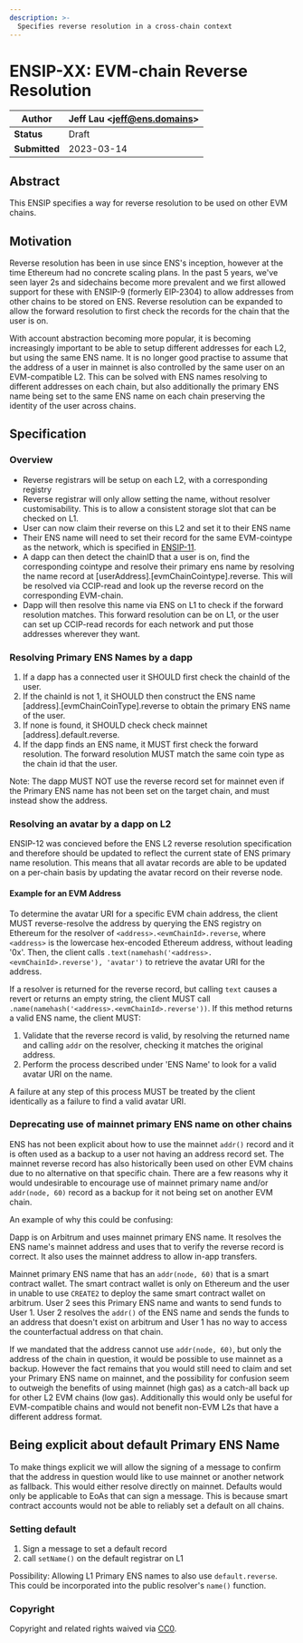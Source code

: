 ```yaml
---
description: >-
  Specifies reverse resolution in a cross-chain context
---
```


# ENSIP-XX: EVM-chain Reverse Resolution

| **Author**    | Jeff Lau \<jeff@ens.domains> |
| ------------- | ---------------------------- |
| **Status**    | Draft                        |
| **Submitted** | 2023-03-14                   |

## Abstract

This ENSIP specifies a way for reverse resolution to be used on other EVM chains.

## Motivation

Reverse resolution has been in use since ENS's inception, however at the time Ethereum had no concrete scaling plans. In the past 5 years, we've seen layer 2s and sidechains become more prevalent and we first allowed support for these with ENSIP-9 (formerly EIP-2304) to allow addresses from other chains to be stored on ENS. Reverse resolution can be expanded to allow the forward resolution to first check the records for the chain that the user is on.

With account abstraction becoming more popular, it is becoming increasingly important to be able to setup different addresses for each L2, but using the same ENS name. It is no longer good practise to assume that the address of a user in mainnet is also controlled by the same user on an EVM-compatible L2. This can be solved with ENS names resolving to different addresses on each chain, but also additionally the primary ENS name being set to the same ENS name on each chain preserving the identity of the user across chains.

## Specification

### Overview

* Reverse registrars will be setup on each L2, with a corresponding registry
* Reverse registrar will only allow setting the name, without resolver customisability. This is to allow a consistent storage slot that can be checked on L1.
* User can now claim their reverse on this L2 and set it to their ENS name
* Their ENS name will need to set their record for the same EVM-cointype as the network, which is specified in [ENSIP-11](https://docs.ens.domains/ens-improvement-proposals/ensip-9-multichain-address-resolution).
* A dapp can then detect the chainID that a user is on, find the corresponding cointype and resolve their primary ens name by resolving the name record at [userAddress].[evmChainCointype].reverse. This will be resolved via CCIP-read and look up the reverse record on the corresponding EVM-chain.
* Dapp will then resolve this name via ENS on L1 to check if the forward resolution matches. This forward resolution can be on L1, or the user can set up CCIP-read records for each network and put those addresses wherever they want.

### Resolving Primary ENS Names by a dapp

1) If a dapp has a connected user it SHOULD first check the chainId of the user.
2) If the chainId is not 1, it SHOULD then construct the ENS name [address].[evmChainCoinType].reverse to obtain the primary ENS name of the user. 
3) If none is found, it SHOULD check check mainnet [address].default.reverse.
4) If the dapp finds an ENS name, it MUST first check the forward resolution. The forward resolution MUST match the same coin type as the chain id that the user.

Note: The dapp MUST NOT use the reverse record set for mainnet even if the Primary ENS name has not been set on the target chain, and must instead show the address.

### Resolving an avatar by a dapp on L2

ENSIP-12 was concieved before the ENS L2 reverse resolution specification and therefore should be updated to reflect the current state of ENS primary name resolution. This means that all avatar records are able to be updated on a per-chain basis by updating the avatar record on their reverse node.

#### Example for an EVM Address

To determine the avatar URI for a specific EVM chain address, the client MUST reverse-resolve the address by querying the ENS registry on Ethereum for the resolver of `<address>.<evmChainId>.reverse`, where `<address>` is the lowercase hex-encoded Ethereum address, without leading '0x'. Then, the client calls `.text(namehash('<address>.<evmChainId>.reverse'), 'avatar')` to retrieve the avatar URI for the address.

If a resolver is returned for the reverse record, but calling `text` causes a revert or returns an empty string, the client MUST call `.name(namehash('<address>.<evmChainId>.reverse'))`. If this method returns a valid ENS name, the client MUST:

1. Validate that the reverse record is valid, by resolving the returned name and calling `addr` on the resolver, checking it matches the original <chaiId> address.
2. Perform the process described under 'ENS Name' to look for a valid avatar URI on the name.

A failure at any step of this process MUST be treated by the client identically as a failure to find a valid avatar URI.

### Deprecating use of mainnet primary ENS name on other chains

ENS has not been explicit about how to use the mainnet `addr()` record and it is often used as a backup to a user not having an address record set. The mainnet reverse record has also historically been used on other EVM chains due to no alternative on that specific chain. There are a few reasons why it would undesirable to encourage use of mainnet primary name and/or `addr(node, 60)` record as a backup for it not being set on another EVM chain.

An example of why this could be confusing:

Dapp is on Arbitrum and uses mainnet primary ENS name. It resolves the ENS name's mainnet address and uses that to verify the reverse record is correct. It also uses the mainnet address to allow in-app transfers.

Mainnet primary ENS name that has an `addr(node, 60)` that is a smart contract wallet. The smart contract wallet is only on Ethereum and the user in unable to use `CREATE2` to deploy the same smart contract wallet on arbitrum. User 2 sees this Primary ENS name and wants to send funds to User 1. User 2 resolves the `addr()` of the ENS name and sends the funds to an address that doesn't exist on arbitrum and User 1 has no way to access the counterfactual address on that chain.

If we mandated that the address cannot use `addr(node, 60)`, but only the address of the chain in question, it would be possible to use mainnet as a backup. However the fact remains that you would still need to claim and set your Primary ENS name on mainnet, and the possibility for confusion seem to outweigh the benefits of using mainnet (high gas) as a catch-all back up for other L2 EVM chains (low gas). Additionally this would only be useful for EVM-compatible chains and would not benefit non-EVM L2s that have a different address format. 

## Being explicit about default Primary ENS Name

To make things explicit we will allow the signing of a message to confirm that the address in question would like to use mainnet or another network as fallback. This would either resolve directly on mainnet. Defaults would only be applicable to EoAs that can sign a message. This is because smart contract accounts would not be able to reliably set a default on all chains.

### Setting default

1) Sign a message to set a default record
2) call `setName()` on the default registrar on L1

Possibility: Allowing L1 Primary ENS names to also use `default.reverse`. This could be incorporated into the public resolver's `name()` function.

### Copyright

Copyright and related rights waived via [CC0](https://creativecommons.org/publicdomain/zero/1.0/).
